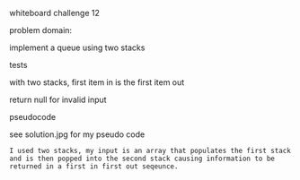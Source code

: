 whiteboard challenge 12

problem domain:

  implement a queue using two stacks

tests

  with two stacks, first item in is the first item out

  return null for invalid input

pseudocode

  see solution.jpg for my pseudo code






    I used two stacks, my input is an array that populates the first stack and is then popped into the second stack causing information to be returned in a first in first out seqeunce.